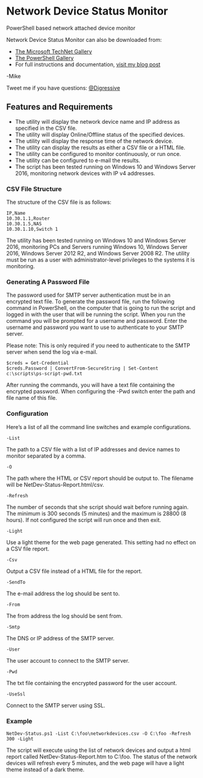 # Network Device Status Monitor

PowerShell based network attached device monitor

Network Device Status Monitor can also be downloaded from:

* [The Microsoft TechNet Gallery](https://gallery.technet.microsoft.com/Network-Device-Status-d4bd859a)
* [The PowerShell Gallery](https://www.powershellgallery.com/packages/NetDev-Status)
* For full instructions and documentation, [visit my blog post](https://gal.vin/2018/06/14/network-device-status)

-Mike

Tweet me if you have questions: [@Digressive](https://twitter.com/digressive)

## Features and Requirements

* The utility will display the network device name and IP address as specified in the CSV file.
* The utility will display Online/Offline status of the specified devices.
* The utility will display the response time of the network device.
* The utility can display the results as either a CSV file or a HTML file.
* The utility can be configured to monitor continuously, or run once.
* The utility can be configured to e-mail the results.
* The script has been tested running on Windows 10 and Windows Server 2016, monitoring network devices with IP v4 addresses.

### CSV File Structure

The structure of the CSV file is as follows:

```
IP,Name
10.30.1.1,Router
10.30.1.5,NAS
10.30.1.10,Switch 1
```

The utility has been tested running on Windows 10 and Windows Server 2016, monitoring PCs and Servers running Windows 10, Windows Server 2016, Windows Server 2012 R2, and Windows Server 2008 R2. The utility must be run as a user with administrator-level privileges to the systems it is monitoring.

### Generating A Password File

The password used for SMTP server authentication must be in an encrypted text file. To generate the password file, run the following command in PowerShell, on the computer that is going to run the script and logged in with the user that will be running the script. When you run the command you will be prompted for a username and password. Enter the username and password you want to use to authenticate to your SMTP server.

Please note: This is only required if you need to authenticate to the SMTP server when send the log via e-mail.

```
$creds = Get-Credential
$creds.Password | ConvertFrom-SecureString | Set-Content c:\scripts\ps-script-pwd.txt
```

After running the commands, you will have a text file containing the encrypted password. When configuring the -Pwd switch enter the path and file name of this file.

### Configuration

Here’s a list of all the command line switches and example configurations.
```
-List
```
The path to a CSV file with a list of IP addresses and device names to monitor separated by a comma.
```
-O
```
The path where the HTML or CSV report should be output to. The filename will be NetDev-Status-Report.html/csv.
```
-Refresh
```
The number of seconds that she script should wait before running again. The minimum is 300 seconds (5 minutes)
and the maximum is 28800 (8 hours). If not configured the script will run once and then exit.
```
-Light
```
Use a light theme for the web page generated. This setting had no effect on a CSV file report.
```
-Csv
```
Output a CSV file instead of a HTML file for the report.
```
-SendTo
```
The e-mail address the log should be sent to.
```
-From
```
The from address the log should be sent from.
```
-Smtp
```
The DNS or IP address of the SMTP server.
```
-User
```
The user account to connect to the SMTP server.
```
-Pwd
```
The txt file containing the encrypted password for the user account.
```
-UseSsl
```
Connect to the SMTP server using SSL.

### Example

```
NetDev-Status.ps1 -List C:\foo\networkdevices.csv -O C:\foo -Refresh 300 -Light
```
The script will execute using the list of network devices and output a html report called NetDev-Status-Report.htm to C:\foo. The status of the network devices will refresh every 5 minutes, and the web page will have a light theme instead of a dark theme.
